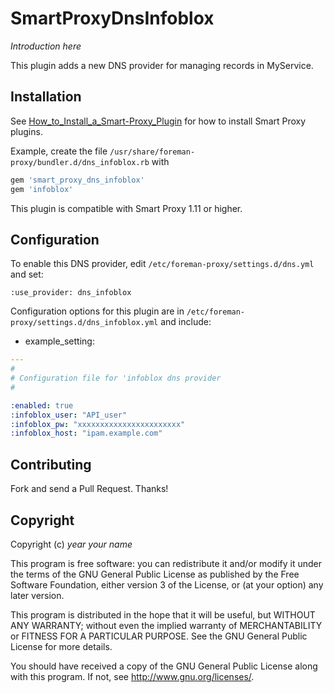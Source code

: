 # SmartProxyDnsInfoblox

*Introduction here*

This plugin adds a new DNS provider for managing records in MyService.

## Installation

See [How_to_Install_a_Smart-Proxy_Plugin](http://projects.theforeman.org/projects/foreman/wiki/How_to_Install_a_Smart-Proxy_Plugin)
for how to install Smart Proxy plugins.

Example, create the file `/usr/share/foreman-proxy/bundler.d/dns_infoblox.rb` with

```ruby
gem 'smart_proxy_dns_infoblox'
gem 'infoblox'
```

This plugin is compatible with Smart Proxy 1.11 or higher.

## Configuration

To enable this DNS provider, edit `/etc/foreman-proxy/settings.d/dns.yml` and set:

    :use_provider: dns_infoblox

Configuration options for this plugin are in `/etc/foreman-proxy/settings.d/dns_infoblox.yml` and include:

* example_setting:

```yaml
---
#
# Configuration file for 'infoblox dns provider
#

:enabled: true
:infoblox_user: "API_user"
:infoblox_pw: "xxxxxxxxxxxxxxxxxxxxxxx"
:infoblox_host: "ipam.example.com"
```

## Contributing

Fork and send a Pull Request. Thanks!

## Copyright

Copyright (c) *year* *your name*

This program is free software: you can redistribute it and/or modify
it under the terms of the GNU General Public License as published by
the Free Software Foundation, either version 3 of the License, or
(at your option) any later version.

This program is distributed in the hope that it will be useful,
but WITHOUT ANY WARRANTY; without even the implied warranty of
MERCHANTABILITY or FITNESS FOR A PARTICULAR PURPOSE.  See the
GNU General Public License for more details.

You should have received a copy of the GNU General Public License
along with this program.  If not, see <http://www.gnu.org/licenses/>.

